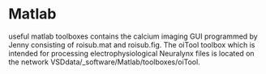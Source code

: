 # Matlab
useful matlab toolboxes
contains the calcium imaging GUI programmed by Jenny consisting of roisub.mat and roisub.fig.
The oiTool toolbox which is intended for processing electrophysiological Neuralynx files is located on the network VSDdata/_software/Matlab/toolboxes/oiTool.
